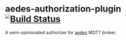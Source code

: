 # aedes-authorization-plugin&nbsp;&nbsp;[![Build Status](https://travis-ci.org/bjyurkovich/aedes-authorization-plugin.svg)](bjyurkovich/aedes-authorization-plugin)

A semi-opinionated authorizer for [aedes](https://github.com/mcollina/aedes) MQTT broker.
